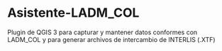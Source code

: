 # Asistente-LADM_COL
Plugin de QGIS 3 para capturar y mantener datos conformes con LADM_COL y para generar archivos de intercambio de INTERLIS (.XTF)
